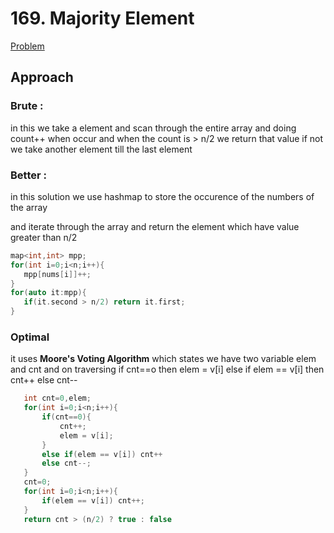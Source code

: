 # 169. Majority Element
[Problem](https://leetcode.com/problems/majority-element/description/)

## Approach
### Brute :
 in this we take a element and scan through the entire array and doing count++ when occur and when the count is > n/2 we return that value if not we take another element till the last element

 ### Better :
 in this solution we use hashmap to store the occurence of the numbers of the array

 and iterate through the array and return the element which have value greater than n/2

 ```cpp
map<int,int> mpp;
for(int i=0;i<n;i++){
    mpp[nums[i]]++;
}
for(auto it:mpp){
    if(it.second > n/2) return it.first;
}

 ```

 ### Optimal
 it uses **Moore's Voting Algorithm** which states
 we have two variable elem and cnt and on traversing if cnt==o
 then elem = v[i] else if elem == v[i] then cnt++
 else cnt--

 ```cpp
    int cnt=0,elem;
    for(int i=0;i<n;i++){
        if(cnt==0){
            cnt++;
            elem = v[i];
        }
        else if(elem == v[i]) cnt++
        else cnt--;
    }
    cnt=0;
    for(int i=0;i<n;i++){
        if(elem == v[i]) cnt++;
    }
    return cnt > (n/2) ? true : false
 ```
